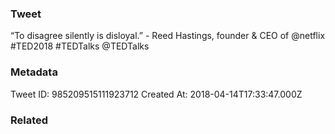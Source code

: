 ### Tweet
“To disagree silently is disloyal.” - Reed Hastings, founder &amp; CEO of @netflix #TED2018 #TEDTalks @TEDTalks

### Metadata
Tweet ID: 985209515111923712
Created At: 2018-04-14T17:33:47.000Z

### Related

